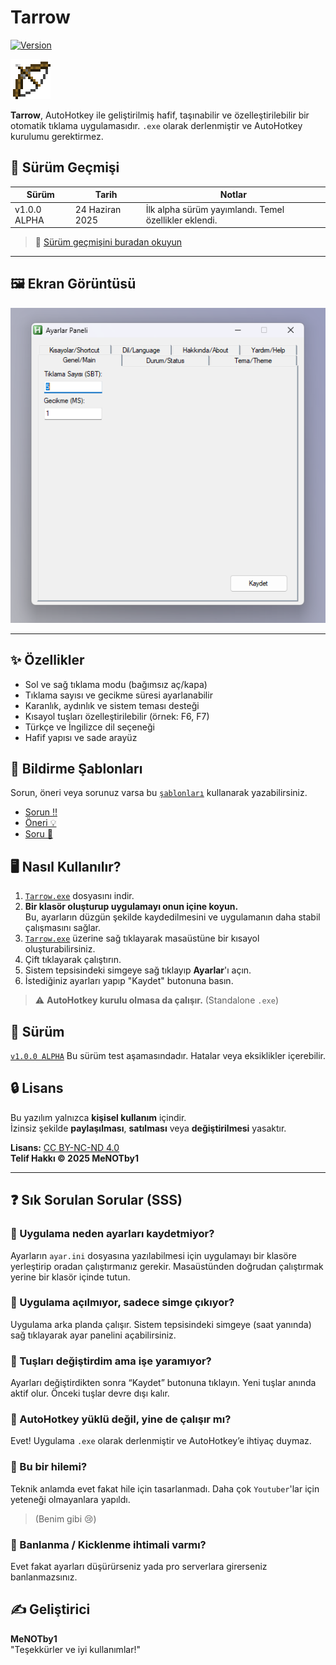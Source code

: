 # Tarrow

[![Version](https://img.shields.io/badge/version-v1.0.0--alpha-blue)](https://github.com/MeNOTby1/Tarrow/releases)

<img src=".github\Bow_Pulling_1.png" alt="Tarrow İkonu" width="64">

**Tarrow**, AutoHotkey ile geliştirilmiş hafif, taşınabilir ve özelleştirilebilir bir otomatik tıklama uygulamasıdır. `.exe` olarak derlenmiştir ve AutoHotkey kurulumu gerektirmez.

## 📌 Sürüm Geçmişi 

| Sürüm       | Tarih          | Notlar                               |
|-------------|----------------|------------------------------------|
| v1.0.0 ALPHA | 24 Haziran 2025 | İlk alpha sürüm yayımlandı. Temel özellikler eklendi. |

>📜 [Sürüm geçmişini buradan okuyun](CHANGELOG.md)

---

## 🖼️ Ekran Görüntüsü

![Tarrow Arayüzü](.github/Ekran_görüntüsü.png)

---

## ✨ Özellikler

- Sol ve sağ tıklama modu (bağımsız aç/kapa)
- Tıklama sayısı ve gecikme süresi ayarlanabilir
- Karanlık, aydınlık ve sistem teması desteği
- Kısayol tuşları özelleştirilebilir (örnek: F6, F7)
- Türkçe ve İngilizce dil seçeneği
- Hafif yapısı ve sade arayüz

## 📜 Bildirme Şablonları

Sorun, öneri veya sorunuz varsa bu [`şablonları`](.github/ISSUE_TEMPLATE) kullanarak yazabilirsiniz.

- [Sorun ‼️](.github/ISSUE_TEMPLATE/bug_report.md)
- [Öneri 💡](.github/ISSUE_TEMPLATE/feature_request.md)
- [Soru  🤔](.github/ISSUE_TEMPLATE/question.md)

## 🖥️ Nasıl Kullanılır?

1. [`Tarrow.exe`](https://github.com/MeNOTby1/Tarrow/tags) dosyasını indir.
2. **Bir klasör oluşturup uygulamayı onun içine koyun.**  
   Bu, ayarların düzgün şekilde kaydedilmesini ve uygulamanın daha stabil çalışmasını sağlar.
3. [`Tarrow.exe`](https://github.com/MeNOTby1/Tarrow/tags) üzerine sağ tıklayarak masaüstüne bir kısayol oluşturabilirsiniz.
4. Çift tıklayarak çalıştırın.
5. Sistem tepsisindeki simgeye sağ tıklayıp **Ayarlar**'ı açın.
6. İstediğiniz ayarları yapıp "Kaydet" butonuna basın.

> ⚠ **AutoHotkey kurulu olmasa da çalışır.** (Standalone `.exe`)

## 📌 Sürüm

[`v1.0.0 ALPHA`](https://github.com/MeNOTby1/Tarrow/tags) 
Bu sürüm test aşamasındadır. Hatalar veya eksiklikler içerebilir.

## 🔒 Lisans

Bu yazılım yalnızca **kişisel kullanım** içindir.  
İzinsiz şekilde **paylaşılması**, **satılması** veya **değiştirilmesi** yasaktır.

**Lisans:** [CC BY-NC-ND 4.0](https://creativecommons.org/licenses/by-nc-nd/4.0/)  
**Telif Hakkı © 2025 MeNOTby1**

---

## ❓ Sık Sorulan Sorular (SSS)

### 🔹 Uygulama neden ayarları kaydetmiyor?
Ayarların `ayar.ini` dosyasına yazılabilmesi için uygulamayı bir klasöre yerleştirip oradan çalıştırmanız gerekir. Masaüstünden doğrudan çalıştırmak yerine bir klasör içinde tutun.

### 🔹 Uygulama açılmıyor, sadece simge çıkıyor?
Uygulama arka planda çalışır. Sistem tepsisindeki simgeye (saat yanında) sağ tıklayarak ayar panelini açabilirsiniz.

### 🔹 Tuşları değiştirdim ama işe yaramıyor?
Ayarları değiştirdikten sonra “Kaydet” butonuna tıklayın. Yeni tuşlar anında aktif olur. Önceki tuşlar devre dışı kalır.

### 🔹 AutoHotkey yüklü değil, yine de çalışır mı?
Evet! Uygulama `.exe` olarak derlenmiştir ve AutoHotkey’e ihtiyaç duymaz.

### 🔹 Bu bir hilemi?
Teknik anlamda evet fakat hile için tasarlanmadı. Daha çok `Youtuber`'lar için yeteneği olmayanlara yapıldı.
> (Benim gibi 😢)

### 🔹 Banlanma / Kicklenme ihtimali varmı?
Evet fakat ayarları düşürürseniz yada pro serverlara girerseniz banlanmazsınız.

## ✍️ Geliştirici

**MeNOTby1**  
"Teşekkürler ve iyi kullanımlar!"
